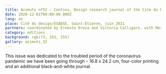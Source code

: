 ```yaml
---
title: Azimuts nº52 – Continu, Design research journal of the Cité du Design/ESADSE
date: 2020-12-01T00:00:00.000Z
lang: en
place: Cité du design/ESADSE, Saint-Étienne, juin 2021
partners: coordinated by Ernesto Oroza and Victoria Calligaro, with Merlin Andreae, Corentin Brûlé et Antoine Bouré.
category: editions
background: rgb(73, 163, 255)
gallery: azimuts_52
---
```

This issue was dedicated to the troubled period of the coronavirus pandemic we have been going through –
16.8 x 24.2 cm, four-color printing and an additional black-and-white journal.